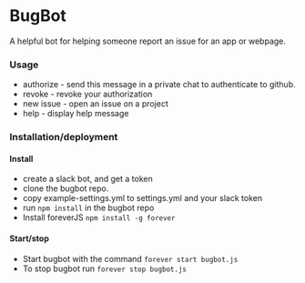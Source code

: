 # BugBot
A helpful bot for helping someone report an issue for an app or webpage.

### Usage

* authorize - send this message in a private chat to authenticate to github.
* revoke - revoke your authorization
* new issue - open an issue on a project
* help - display help message

### Installation/deployment

#### Install
* create a slack bot, and get a token
* clone the bugbot repo.
* copy example-settings.yml to settings.yml and your slack token
* run `npm install` in the bugbot repo
* Install foreverJS `npm install -g forever`

#### Start/stop
* Start bugbot with the command `forever start bugbot.js`
* To stop bugbot run `forever stop bugbot.js`
